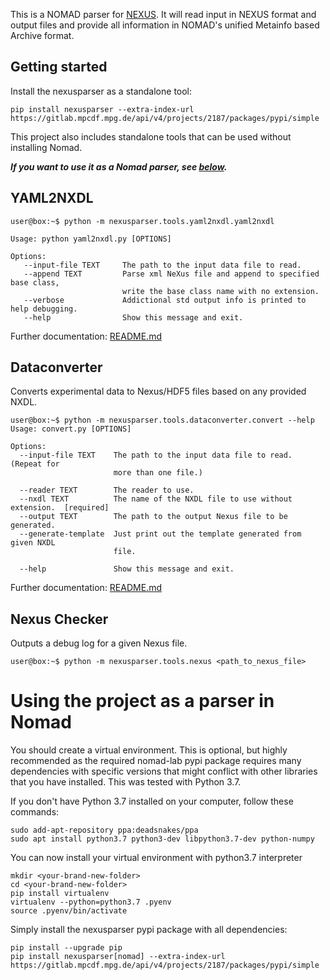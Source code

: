 This is a NOMAD parser for [NEXUS](https://www.nexusformat.org/). It will read input in NEXUS format and output files and provide all information in NOMAD's unified Metainfo based Archive format.

## Getting started

Install the nexusparser as a standalone tool:
```
pip install nexusparser --extra-index-url https://gitlab.mpcdf.mpg.de/api/v4/projects/2187/packages/pypi/simple
```

This project also includes standalone tools that can be used without installing Nomad.

***If you want to use it as a Nomad parser, see [below](#using-the-project-as-a-parser-in-nomad).***

## YAML2NXDL

```console
user@box:~$ python -m nexusparser.tools.yaml2nxdl.yaml2nxdl

Usage: python yaml2nxdl.py [OPTIONS]

Options:
   --input-file TEXT     The path to the input data file to read.
   --append TEXT         Parse xml NeXus file and append to specified base class,
                         write the base class name with no extension.
   --verbose             Addictional std output info is printed to help debugging.
   --help                Show this message and exit.

```

Further documentation: [README.md](nexusparser/tools/yaml2nxdl/README.md)

## Dataconverter

Converts experimental data to Nexus/HDF5 files based on any provided NXDL.

```console
user@box:~$ python -m nexusparser.tools.dataconverter.convert --help
Usage: convert.py [OPTIONS]

Options:
  --input-file TEXT    The path to the input data file to read. (Repeat for
                       more than one file.)

  --reader TEXT        The reader to use.
  --nxdl TEXT          The name of the NXDL file to use without extension.  [required]
  --output TEXT        The path to the output Nexus file to be generated.
  --generate-template  Just print out the template generated from given NXDL
                       file.

  --help               Show this message and exit.
```

Further documentation: [README.md](nexusparser/tools/dataconverter/README.md)

## Nexus Checker

Outputs a debug log for a given Nexus file.

```console
user@box:~$ python -m nexusparser.tools.nexus <path_to_nexus_file>
```


# Using the project as a parser in Nomad
You should create a virtual environment. This is optional, but highly recommended as
the required nomad-lab pypi package requires many dependencies with specific versions
that might conflict with other libraries that you have installed. This was tested
with Python 3.7.

If you don't have Python 3.7 installed on your computer, follow these commands:
```
sudo add-apt-repository ppa:deadsnakes/ppa
sudo apt install python3.7 python3-dev libpython3.7-dev python-numpy

```

You can now install your virtual environment with python3.7 interpreter

```
mkdir <your-brand-new-folder>
cd <your-brand-new-folder>
pip install virtualenv
virtualenv --python=python3.7 .pyenv
source .pyenv/bin/activate
```

Simply install the nexusparser pypi package with all dependencies:
```
pip install --upgrade pip
pip install nexusparser[nomad] --extra-index-url https://gitlab.mpcdf.mpg.de/api/v4/projects/2187/packages/pypi/simple
```